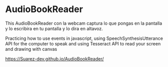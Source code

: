# AudioBookReader

This AudioBookReader 
con la webcam captura lo que pongas en la pantalla 
y lo escribira en tu pantalla y lo dira en altavoz.

Practicing how to use events in javascript,
using SpeechSynthesisUtterance API for the computer to speak
and using Tesseract API to read your screen
and drawing with canvas

https://Suarez-dev.github.io/AudioBookReader/
